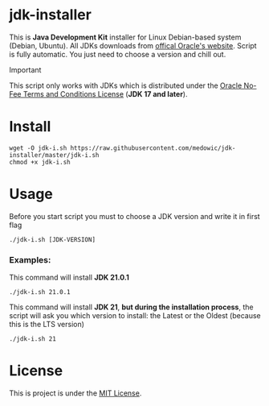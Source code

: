 # jdk-installer
This is **Java Development Kit** installer for Linux Debian-based system (Debian, Ubuntu). All JDKs downloads from [offical Oracle's website](https://www.oracle.com/java/technologies/downloads/). Script is fully automatic. You just need to choose a version and chill out.
> [!IMPORTANT]
> This script only works with JDKs which is distributed under the [Oracle No-Fee Terms and Conditions License](https://java.com/freeuselicense) (**JDK 17 and later**).
# Install
```shell
wget -O jdk-i.sh https://raw.githubusercontent.com/medowic/jdk-installer/master/jdk-i.sh
chmod +x jdk-i.sh
```
# Usage
Before you start script you must to choose a JDK version and write it in first flag
```shell
./jdk-i.sh [JDK-VERSION]
```
### Examples:
This command will install **JDK 21.0.1**
```shell
./jdk-i.sh 21.0.1
```
This command will install **JDK 21**, **but during the installation process**, the script will ask you which version to install: the Latest or the Oldest (because this is the LTS version)
```shell
./jdk-i.sh 21
```
# License
This is project is under the [MIT License](https://raw.githubusercontent.com/medowic/jdk-installer/master/LICENSE).
